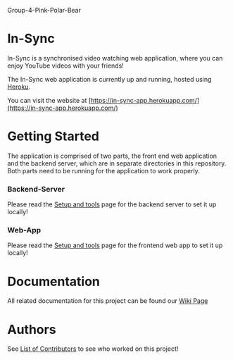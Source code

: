 Group-4-Pink-Polar-Bear

# In-Sync
In-Sync is a synchronised video watching web application, where you can enjoy YouTube videos with your friends!

The In-Sync web application is currently up and running, hosted using [Heroku](https://www.heroku.com/). 

You can visit the website at [https://in-sync-app.herokuapp.com/](https://in-sync-app.herokuapp.com/)

# Getting Started

The application is comprised of two parts, the front end web application and the backend server, which are in separate directories in this repository. Both parts need to be running for the application to work properly.

### Backend-Server
Please read the [Setup and tools](https://github.com/FrankWangma/Group-4-Pink-Polar-Bear/wiki/Backend-Setup-and-tools) page for the backend server to set it up locally!

### Web-App
Please read the [Setup and tools](https://github.com/FrankWangma/Group-4-Pink-Polar-Bear/wiki/Frontend-Setup-and-Tools) page for the frontend web app to set it up locally!

# Documentation
All related documentation for this project can be found our [Wiki Page](https://github.com/FrankWangma/Group-4-Pink-Polar-Bear/wiki)

# Authors
See [List of Contributors](https://github.com/FrankWangma/Group-4-Pink-Polar-Bear/wiki/Team) to see who worked on this project!

